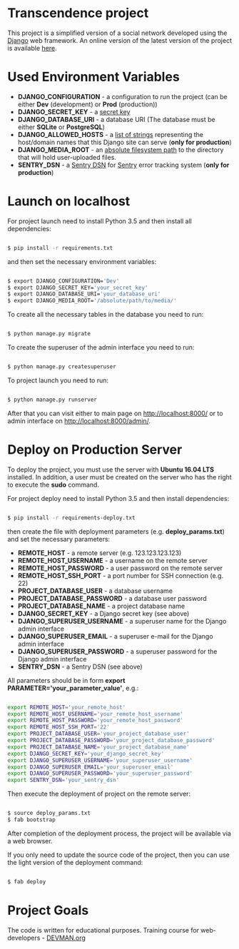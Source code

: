 # Transcendence project

This project is a simplified version of a social network developed using the [Django](https://www.djangoproject.com/) web framework.
An online version of the latest version of the project is available [here](http://83.220.170.27/).

# Used Environment Variables

* **DJANGO_CONFIGURATION** - a configuration to run the project (can be either **Dev** (development) or **Prod** (production))
* **DJANGO_SECRET_KEY** - a [secret key](https://docs.djangoproject.com/en/2.1/ref/settings/#std:setting-SECRET_KEY)
* **DJANGO_DATABASE_URI** - a database URI (The database must be either **SQLite** or **PostgreSQL**)
* **DJANGO_ALLOWED_HOSTS** - a [list of strings](https://docs.djangoproject.com/en/2.1/ref/settings/#std:setting-ALLOWED_HOSTS) representing the host/domain names that this Django site can serve (**only for production**)
* **DJANGO_MEDIA_ROOT** - an [absolute filesystem path](https://docs.djangoproject.com/en/2.1/ref/settings/#media-root) to the directory that will hold user-uploaded files.
* **SENTRY_DSN** - a [Sentry DSN](https://docs.sentry.io/error-reporting/configuration/?platform=python#dsn) for [Sentry](https://docs.sentry.io/) error tracking system (**only for production**)

# Launch on localhost

For project launch need to install Python 3.5 and then install all dependencies:

```bash

$ pip install -r requirements.txt

```

and then set the necessary environment variables:

```bash

$ export DJANGO_CONFIGURATION='Dev'
$ export DJANGO_SECRET_KEY='your_secret_key'
$ export DJANGO_DATABASE_URI='your_database_uri'
$ export DJANGO_MEDIA_ROOT='/absolute/path/to/media/'

```

To create all the necessary tables in the database you need to run:

```bash

$ python manage.py migrate

```

To create the superuser of the admin interface you need to run:

```bash

$ python manage.py createsuperuser

```

To project launch you need to run:

```bash

$ python manage.py runserver

```

After that you can visit either to main page on [http://localhost:8000/](http://localhost:8000/) or to admin interface on [http://localhost:8000/admin/](http://localhost:8000/admin/).

# Deploy on Production Server

To deploy the project, you must use the server with **Ubuntu 16.04 LTS** installed.
In addition, a user must be created on the server who has the right to execute the **sudo** command.

For project deploy need to install Python 3.5 and then install dependencies:

```bash

$ pip install -r requirements-deploy.txt

```
then create the file with deployment parameters (e.g. **deploy_params.txt**) and set the necessary parameters:

* **REMOTE_HOST** - a remote server (e.g. 123.123.123.123)
* **REMOTE_HOST_USERNAME** - a username on the remote server
* **REMOTE_HOST_PASSWORD** - a user password on the remote server
* **REMOTE_HOST_SSH_PORT** - a port number for SSH connection (e.g. 22)
* **PROJECT_DATABASE_USER** - a database username
* **PROJECT_DATABASE_PASSWORD** - a database user password
* **PROJECT_DATABASE_NAME** - a project database name
* **DJANGO_SECRET_KEY** - a Django secret key (see above)
* **DJANGO_SUPERUSER_USERNAME** - a superuser name for the Django admin interface
* **DJANGO_SUPERUSER_EMAIL** - a superuser e-mail for the Django admin interface
* **DJANGO_SUPERUSER_PASSWORD** - a superuser password for the Django admin interface
* **SENTRY_DSN** - a Sentry DSN (see above)

All parameters should be in form **export PARAMETER='your_parameter_value'**, e.g.:

```bash

export REMOTE_HOST='your_remote_host'
export REMOTE_HOST_USERNAME='your_remote_host_username'
export REMOTE_HOST_PASSWORD='your_remote_host_password'
export REMOTE_HOST_SSH_PORT='22'
export PROJECT_DATABASE_USER='your_project_database_user'
export PROJECT_DATABASE_PASSWORD='your_project_database_password'
export PROJECT_DATABASE_NAME='your_project_database_name'
export DJANGO_SECRET_KEY='your_django_secret_key'
export DJANGO_SUPERUSER_USERNAME='your_superuser_username'
export DJANGO_SUPERUSER_EMAIL='your_superuser_email'
export DJANGO_SUPERUSER_PASSWORD='your_superuser_password'
export SENTRY_DSN='your_sentry_dsn'

```

Then execute the deployment of project on the remote server:

```bash

$ source deploy_params.txt
$ fab bootstrap

```

After completion of the deployment process, the project will be available via a web browser.

If you only need to update the source code of the project, then you can use the light version of the deployment command:

```bash

$ fab deploy

```

# Project Goals

The code is written for educational purposes. Training course for web-developers - [DEVMAN.org](https://devman.org)

